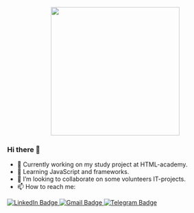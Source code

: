 <div id="header" align="center">
  <img src="https://media.giphy.com/media/0kUT43S9OMN01u6mRG/giphy.gif" width="300"/>
</div>

### Hi there 👋

- 🔭 Currently working on my study project at HTML-academy.
- 🌱 Learning JavaScript and frameworks.
- 👯 I’m looking to collaborate on some volunteers IT-projects.
- 📫 How to reach me: 

<div id="badges">
  <a href="https://www.linkedin.com/mwlite/in/mila-rut-5805b324a">
    <img src="https://img.shields.io/badge/LinkedIn-blue?logo=linkedin&logoColor=white&style=for-the-badge" alt="LinkedIn Badge"/>
  </a>
  <a href="mailto:mila.balashova2312@gmail.com">
    <img src="https://img.shields.io/badge/gmail-red?logo=gmail&logoColor=white&style=for-the-badge" alt="Gmail Badge"/>
  </a>
  <a href="https://t.me/degusyanz">
    <img src="https://img.shields.io/badge/telegram-lightblue?logo=telegram&logoColor=white&style=for-the-badge" alt="Telegram Badge"/>
  </a>
</div>
